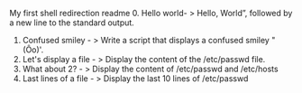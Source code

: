 My first shell redirection readme
0. Hello world- > Hello, World”, followed by a new line to the standard output.
1. Confused smiley - > Write a script that displays a confused smiley "(Ôo)'.
2. Let's display a file - > Display the content of the /etc/passwd file.
3. What about 2? - > Display the content of /etc/passwd and /etc/hosts
4. Last lines of a file - > Display the last 10 lines of /etc/passwd
